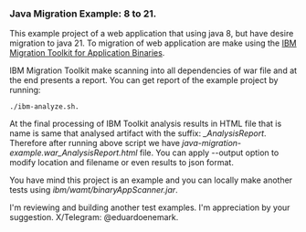 ### Java Migration Example: 8 to 21.

This example project of a web application that using java 8, but have desire migration to java 21.  To migration of web application are make using the [IBM Migration Toolkit for Application Binaries](https://www.ibm.com/docs/en/wamt?topic=migration-toolkit-application-binaries).

IBM Migration Toolkit make scanning into all dependencies of war file and at the end presents a report. You can get report of the example project by running: 

```cli 
./ibm-analyze.sh.
```

At the final processing of IBM Toolkit analysis results in HTML file that is name is same that analysed artifact with the suffix: *_AnalysisReport*. Therefore after running above script we have *java-migration-example.war_AnalysisReport.html* file. You can apply --output option to modify location and filename or even results to json format.

You have mind this project is an example and you can locally make another tests using *ibm/wamt/binaryAppScanner.jar*.


I'm reviewing and building another test examples. I'm appreciation by your suggestion. 
X/Telegram: @eduardoenemark.

